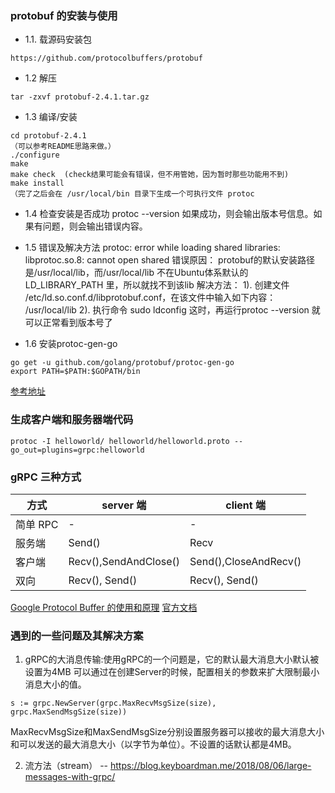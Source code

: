 ### protobuf 的安装与使用
- 1.1. 载源码安装包
```
https://github.com/protocolbuffers/protobuf
```

- 1.2 解压
```
tar -zxvf protobuf-2.4.1.tar.gz
```

- 1.3 编译/安装
```
cd protobuf-2.4.1
（可以参考README思路来做。）
./configure
make
make check  (check结果可能会有错误，但不用管她，因为暂时那些功能用不到)
make install
（完了之后会在 /usr/local/bin 目录下生成一个可执行文件 protoc
```

- 1.4 检查安装是否成功
protoc --version
如果成功，则会输出版本号信息。如果有问题，则会输出错误内容。

- 1.5 错误及解决方法
protoc: error while loading shared libraries: libprotoc.so.8: cannot open shared
错误原因：
protobuf的默认安装路径是/usr/local/lib，而/usr/local/lib 不在Ubuntu体系默认的 LD_LIBRARY_PATH 里，所以就找不到该lib
解决方法：
1). 创建文件 /etc/ld.so.conf.d/libprotobuf.conf，在该文件中输入如下内容：
/usr/local/lib
2). 执行命令
sudo ldconfig
这时，再运行protoc --version 就可以正常看到版本号了

- 1.6 安装protoc-gen-go
```
go get -u github.com/golang/protobuf/protoc-gen-go
export PATH=$PATH:$GOPATH/bin
```

[参考地址](https://blog.csdn.net/yahstudio/article/details/48995077)


### 生成客户端和服务器端代码
```
protoc -I helloworld/ helloworld/helloworld.proto --go_out=plugins=grpc:helloworld
```


### gRPC 三种方式
方式      |  server 端　 | client 端
--       |  --------   | ----
简单 RPC  |   -         | -
服务端 |   Send()    | Recv
客户端 |   Recv(),SendAndClose()    | Send(),CloseAndRecv()
双向  |   Recv(), Send()    | Recv(), Send()

[Google Protocol Buffer 的使用和原理](https://www.ibm.com/developerworks/cn/linux/l-cn-gpb/index.html)
[官方文档](https://godoc.org/google.golang.org/grpc)

### 遇到的一些问题及其解决方案
1. gRPC的大消息传输:使用gRPC的一个问题是，它的默认最大消息大小默认被设置为4MB
可以通过在创建Server的时候，配置相关的参数来扩大限制最小消息大小的值。
```
s := grpc.NewServer(grpc.MaxRecvMsgSize(size), grpc.MaxSendMsgSize(size))
```
MaxRecvMsgSize和MaxSendMsgSize分别设置服务器可以接收的最大消息大小和可以发送的最大消息大小（以字节为单位）。不设置的话默认都是4MB。

2. 流方法（stream） -- https://blog.keyboardman.me/2018/08/06/large-messages-with-grpc/
